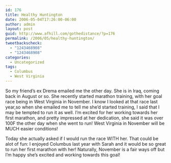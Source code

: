 ```yaml
---
id: 176
title: Healthy Huntington
date: 2006-05-04T17:26:00-06:00
author: admin
layout: post
guid: http://www.afhill.com/gothedistance/?p=176
permalink: /2006/05/healthy-huntington/
tweetbackscheck:
  - "1243468908"
  - "1243468908"
categories:
  - Uncategorized
tags:
  - Columbus
  - West Virginia
---
```

So my friend&#8217;s ex Drema emailed me the other day. She is in Iraq, coming back in August or so. She recently started marathon training, with her goal race being in West Virginia in November. I know I looked at that race last year,so when she emailed me to tell me she&#8217;d started training, I said that I may be tempted to run it as well. I&#8217;m excited for her working towards her first marathon, and pretty impressed at her dedication, she said it was over 100F the other day when she went to run! West Virginia in November will be MUCH easier conditions! 

Today she actually asked if I would run the race WITH her. That could be alot of fun: I enjoyed Columbus last year with Sarah and it would be so great to run her first marathon with her! Naturally, November is a fair ways off but I&#8217;m happy she&#8217;s excited and working towards this goal!